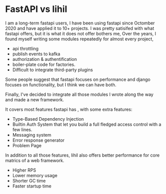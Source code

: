 # FastAPI vs lihil

I am a long-term fastapi users, I have been using fastapi since Octomber 2020 and have applied it to 10+ projects.
I was pretty satisifed with what fastapi offers, but it is what it does not offer bothers me,
Over the years, I found myself writing some modules repeatedly for almost every project,

- api throttling
- publish events to kafka
- authorization & authentification
- boiler-plate code for factories.
- Difficult to integrate third-party plugins

Some people suggest that fastapi focuses on performance and django focuses on functionality, but I think we can have both. 

Finally, I've decided to integrate all those modules I wrote along the way and made a new framework.

It covers most features fastapi has , with some extra features:

- Type-Based Dependency Injection
- Builtin Auth System that let you build a full fledged access control with a few lines.
- Messaging system
- Error response generator
- Problem Page

In addition to all those features, lihil also offers better performance for core matrics of a web framework.

- Higher RPS 
- Lower memory usage
- Shorter GC time
- Faster startup time

